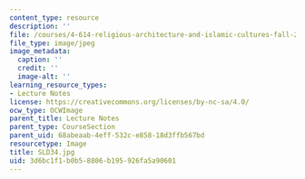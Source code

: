 ```yaml
---
content_type: resource
description: ''
file: /courses/4-614-religious-architecture-and-islamic-cultures-fall-2002/3d6bc1f1b0b58806b195926fa5a90601_SLD34.jpg
file_type: image/jpeg
image_metadata:
  caption: ''
  credit: ''
  image-alt: ''
learning_resource_types:
- Lecture Notes
license: https://creativecommons.org/licenses/by-nc-sa/4.0/
ocw_type: OCWImage
parent_title: Lecture Notes
parent_type: CourseSection
parent_uid: 68abeaab-4eff-532c-e858-18d3ffb567bd
resourcetype: Image
title: SLD34.jpg
uid: 3d6bc1f1-b0b5-8806-b195-926fa5a90601
---
```

